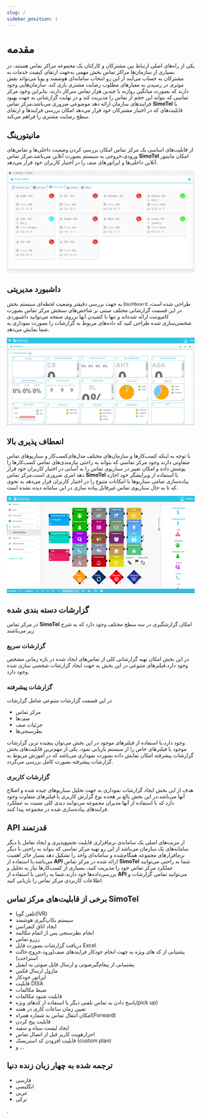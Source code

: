 ```yaml
---
slug: /
sidebar_position: 1
---
```

# مقدمه

یکی از راه‌های اصلی ارتباط بین مشترکان و کارکنان یک مجموعه مراکز تماس هستند، در بسیاری از سازمان‌ها مراکز تماس بخش مهمی به‌جهت
 ارتقای کیفیت خدمات به مشترکان به حساب می‌آیند از این رو انتخاب سامانه‌ای هوشمند و پویا می‌تواند نقش موثری در رسیدن به معیارهای
 مطلوب رضایت مشتری بازی کند. سازمان‌هایی وجود دارند  که بصورت میانگین روازنه با چندین هزار تماس سرکار دارند، بنابراین وجود مرکز تماسی
 که بتواند این حجم از تماس را مدیریت کند و در نهایت گزارشاتی‌ به جهت بهبود فرایند‌های سازمان ارائه دهد موضوعی ضروری می‌باشد،مرکز
 تماس **SimoTel** با قابلیت‌های که در اختیار مشترکان خود قرار می‌دهد امکان بررسی فرایند‌ها و ارتقای سطح رضایت مشتری را فراهم می‌کند.


## مانیتورینگ

از قابلیت‌های اساسی یک مرکز تماس امکان بررسی کردن وضعیت داخلی‌ها و تماس‌های ورودی،خروجی به سیستم بصورت آنلاین می‌باشد،مرکز تماس **SimoTel** 
امکان مانیتور آنلاین داخلی‌ها و اپراتور‌های صف را در اختیار کاربران خود قرار می‌دهد.
 
![Monitoring](/img/monitoring.png)


## داشبورد مدیریتی

به جهت بررسی دقیقتر وضعیت لحظه‌ای سیستم بخش `Dashboard` طراحی شده است، در این قسمت گزارشاتی مختلف مبتنی بر شاخص‌های سنجش مرکز تماس بصورت کامپوننت ارائه شده‌اند و تنها با کشیدن آنها برروی صفحه می‌توانید داشبوردی شخصی‌سازی شده طراحی کنید که داده‌های مربوط به گزارشات را بصورت نموداری به شما نمایش می‌دهد.

![dashboard](/img/simotel/dashboard.JPG)


## انعطاف پذیری بالا

با توجه به اینکه کسب‌کارها و سازمان‌های مختلف مدل‌های‌کسب‌کار‌ و سناریوهای تماس متفاوتی دارند وجود مرکز تماسی که بتواند به راحتی
 نیازمندی‌های تمامی کسب‌کارها را پوشش داده و امکان تغییر در سناریوی تماس را به آسانی در اختیار کاربران خود قرار دهد امری ضروری 
 است،مرکز تماس **SimoTel** با استفاده از ویرایشگر خود اجازه پیاده‌سازی تمامی سناریو‌ها با امکانات متنوع را در اختیار کاربران قرار
 می‌دهد به نحوی که تا به حال سناریوی تماس غیرقابل پیاده سازی در این سامانه دیده نشده است.


![DialPlan](/img/dialplan.png)

 
## گزارشات دسته بندی شده
 
 در مرکز تماس **SimoTel** امکان گزارشگیری در سه سطح مختلف وجود دارد که به شرح زیر می‌باشند
 
### گزارشات سریع
 در این بخش امکان تهیه گزارشاتی کلی از تماس‌های ایجاد شده در بازه زمانی مشخص وجود دارد،فیلترهای متنوعی در این بخش به جهت ایجاد گزارشات شخصی سازی شده وجود دارد.
 
###  گزارشات پیشرفته
 
در این قسمت گزارشات متنوعی شامل گزارشات
- مرکز تماس
- صف‌ها
- جزئیات صف
- نظرسنجی‌ها

وجود دارد،با استفاده از فیلتر‌های موجود در این بخش می‌توان پیچیده ترین گزارشات موجود با فیلتر‌های خاص را از سیستم بازیابی نمود، یکی از مهم‌ترین قابلیت‌های بخش گزارشات 
پیشرفته امکان نمایش داده‌ بصورت نموداری می‌باشد که در آموزش مربوط به گزارشات پیشرفته بصورت کامل بررسی می‌گردد.

### گزارشات کاربری

هدف از این بخش ایجاد گزارشات نموداری به جهت تحلیل سناریو‌های چیده شده و اصلاح آنها می‌باشد،در این بخش بالغ ‌بر هجده نوع گزارش کاربری با فیلتر‌های متفاوت وجود دارد که با 
استفاده از آنها مدیران مجموعه می‌توانند دیدی کلی نسبت به عملکرد فرایند‌های پیاده‌سازی شده در مجموعه پیدا کنند. 
 

## API قدرتمند

از مزیت‌های اصلی یک سامانه‌ی نرم‌افزاری قابلیت تجمیع‌پذیری و ایجاد تعامل با دیگر سامانه‌های یک سازمان می‌باشد از این رو تهیه مرکز تماسی که
 بتواند به راحتی با دیگر نرم‌افزارهای مجموعه همگام‌شده  و سامانه‌ای واحد را تشکیل دهد بسیار حائز اهمیت می‌باشد،با استفاده از **API** ارائه
 شده در مرکز تماس **SimoTel** شما به راحتی می‌توانید عملکرد مرکز تماس خود را مدیریت کنید، بسیاری از کسب‌کارها نیاز به تحلیل و بررسی‌داده‌ها 
 خود دارند،شما به راحتی با استفاده از **API** می‌توانید تمامی گزارشات و اطلاعات کاربردی مرکز تماس را بازیابی کنید.
 
 
## برخی از قابلیت‌های مرکز تماس SimoTel
 
- تلفن گویا(IVR)
- سیستم بکاپ‌گیری هوشمند
- ایجاد اتاق کنفرانس
- انجام نظرسنجی پس از اتمام مکالمه
- رزرو تماس
- دریافت گزارشات بصورت فایل Excel
- پشتیانی از کد های ویژه به جهت انجام خودکار فرایند‌های صف(ورود،خروج،حالت استراحت)
- پشتیبانی از پیغام‌گیرصوتی و ارسال فایل صوتی به ایمیل
- ماژول ارسال فکس
- اپراتور خودکار
- قابلیت DISA
- ضبط مکالمات
- قابلیت شنود مکالمات
- پاسخ دادن به تماس تلفنی دیگر با استفاده از کد‌های ویژه(pick up)
- تعیین زمان ساعات کاری در هفته
- امکان انتقال تماس به شماره همراه(Forward)
- قابلیت پیج کردن
- ایجاد لیست سیاه و سفید
- احراز‌هویت کاربر قبل از اتصال تماس
- قابلیت افزودن کد استریسک (custom plan)
- و ...


## ترجمه شده به چهار زبان زنده دنیا
 - فارسی
 - انگلیسی
 - عربی
 - ترکی
 


 .
 
